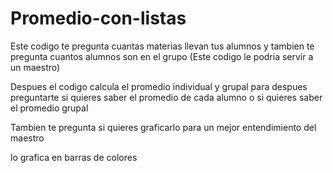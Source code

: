 # Promedio-con-listas

Este codigo te pregunta cuantas materias llevan tus alumnos  y tambien te pregunta cuantos alumnos son en el grupo (Este codigo le podria servir a un maestro)

Despues el codigo calcula el promedio individual y grupal
para despues preguntarte si quieres saber el promedio de cada alumno  o 
si quieres saber el promedio grupal 

Tambien te pregunta si quieres graficarlo para un mejor entendimiento del maestro

lo grafica en barras de colores
